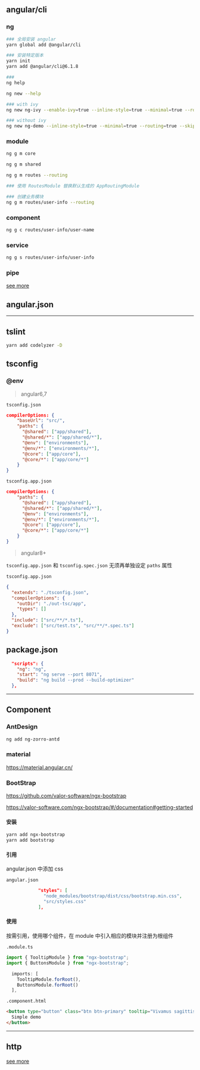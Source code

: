## angular/cli

### ng

```bash
### 全局安装 angular
yarn global add @angular/cli

### 安装特定版本
yarn init
yarn add @angular/cli@6.1.8

###
ng help

ng new --help

### with ivy
ng new ng-ivy --enable-ivy=true --inline-style=true --minimal=true --routing=true --skip-install=true --skip-tests=true

### without ivy
ng new ng-demo --inline-style=true --minimal=true --routing=true --skip-install=true --skip-tests=true
```

### module

```bash
ng g m core

ng g m shared

ng g m routes --routing

### 使用 RoutesModule 替换默认生成的 AppRoutingModule

### 创建业务模块
ng g m routes/user-info --routing
```

### component

```bash
ng g c routes/user-info/user-name
```

### service

```bash
ng g s routes/user-info/user-info
```

### pipe

[see more](../excel/pipe.md)

## angular.json

---

## tslint

```bash
yarn add codelyzer -D
```

## tsconfig

### @env






> angular6,7

`tsconfig.json`

```json
compilerOptions: {
    "baseUrl": "src/",
    "paths": {
      "@shared": ["app/shared"],
      "@shared/*": ["app/shared/*"],
      "@env": ["environments"],
      "@env/*": ["environments/*"],
      "@core": ["app/core"],
      "@core/*": ["app/core/*"]
    }
}
```

`tsconfig.app.json`

```json
compilerOptions: {
    "paths": {
      "@shared": ["app/shared"],
      "@shared/*": ["app/shared/*"],
      "@env": ["environments"],
      "@env/*": ["environments/*"],
      "@core": ["app/core"],
      "@core/*": ["app/core/*"]
    }
}
```
> angular8+


`tsconfig.app.json` 和 `tsconfig.spec.json` 无须再单独设定 `paths` 属性

`tsconfig.app.json`

```json
{
  "extends": "./tsconfig.json",
  "compilerOptions": {
    "outDir": "./out-tsc/app",
    "types": []
  },
  "include": ["src/**/*.ts"],
  "exclude": ["src/test.ts", "src/**/*.spec.ts"]
}
```

## package.json

```json
  "scripts": {
    "ng": "ng",
    "start": "ng serve --port 8071",
    "build": "ng build --prod --build-optimizer"
  },
```

---

## Component

### AntDesign

```bash
ng add ng-zorro-antd
```

### material

<https://material.angular.cn/>

### BootStrap

<https://github.com/valor-software/ngx-bootstrap>

<https://valor-software.com/ngx-bootstrap/#/documentation#getting-started>

#### 安装

```bash
yarn add ngx-bootstrap
yarn add bootstrap
```

#### 引用

angular.json 中添加 css

`angular.json`

```json
            "styles": [
              "node_modules/bootstrap/dist/css/bootstrap.min.css",
              "src/styles.css"
            ],
```

#### 使用

按需引用，使用哪个组件，在 module 中引入相应的模块并注册为根组件

`.module.ts`

```ts
import { TooltipModule } from "ngx-bootstrap";
import { ButtonsModule } from "ngx-bootstrap";

  imports: [
    TooltipModule.forRoot(),
    ButtonsModule.forRoot()
  ],
```

`.component.html`

```html
<button type="button" class="btn btn-primary" tooltip="Vivamus sagittis lacus vel augue laoreet rutrum faucibus.">
  Simple demo
</button>
```

---

## http

[see more](./http.md)
